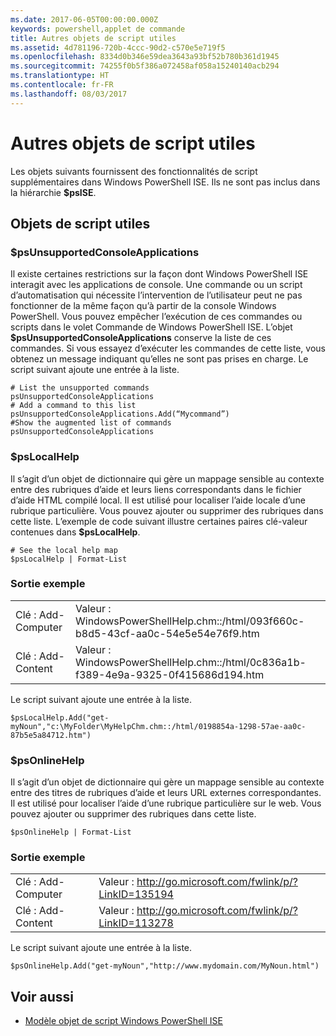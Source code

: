 ```yaml
---
ms.date: 2017-06-05T00:00:00.000Z
keywords: powershell,applet de commande
title: Autres objets de script utiles
ms.assetid: 4d781196-720b-4ccc-90d2-c570e5e719f5
ms.openlocfilehash: 8334d0b346e59dea3643a93bf52b780b361d1945
ms.sourcegitcommit: 74255f0b5f386a072458af058a15240140acb294
ms.translationtype: HT
ms.contentlocale: fr-FR
ms.lasthandoff: 08/03/2017
---
```

# <a name="other-useful-scripting-objects"></a>Autres objets de script utiles
  Les objets suivants fournissent des fonctionnalités de script supplémentaires dans Windows PowerShell ISE. Ils ne sont pas inclus dans la hiérarchie **$psISE**.

## <a name="useful-scripting-objects"></a>Objets de script utiles

### <a name="psunsupportedconsoleapplications"></a>$psUnsupportedConsoleApplications
 Il existe certaines restrictions sur la façon dont Windows PowerShell ISE interagit avec les applications de console. Une commande ou un script d’automatisation qui nécessite l’intervention de l’utilisateur peut ne pas fonctionner de la même façon qu’à partir de la console Windows PowerShell. Vous pouvez empêcher l’exécution de ces commandes ou scripts dans le volet Commande de Windows PowerShell ISE. L’objet **$psUnsupportedConsoleApplications** conserve la liste de ces commandes. Si vous essayez d’exécuter les commandes de cette liste, vous obtenez un message indiquant qu’elles ne sont pas prises en charge. Le script suivant ajoute une entrée à la liste.

```
# List the unsupported commands
psUnsupportedConsoleApplications
# Add a command to this list
psUnsupportedConsoleApplications.Add(“Mycommand”)
#Show the augmented list of commands
psUnsupportedConsoleApplications

```

### <a name="pslocalhelp"></a>$psLocalHelp
 Il s’agit d’un objet de dictionnaire qui gère un mappage sensible au contexte entre des rubriques d’aide et leurs liens correspondants dans le fichier d’aide HTML compilé local. Il est utilisé pour localiser l’aide locale d’une rubrique particulière. Vous pouvez ajouter ou supprimer des rubriques dans cette liste. L’exemple de code suivant illustre certaines paires clé-valeur contenues dans **$psLocalHelp**.

```
# See the local help map
$psLocalHelp | Format-List

```

### <a name="sample-output"></a>Sortie exemple

|||
|-|-|
|Clé : Add-Computer|Valeur : WindowsPowerShellHelp.chm::/html/093f660c-b8d5-43cf-aa0c-54e5e54e76f9.htm|
|Clé : Add-Content|Valeur : WindowsPowerShellHelp.chm::/html/0c836a1b-f389-4e9a-9325-0f415686d194.htm|

 Le script suivant ajoute une entrée à la liste.

```
$psLocalHelp.Add("get-myNoun","c:\MyFolder\MyHelpChm.chm::/html/0198854a-1298-57ae-aa0c-87b5e5a84712.htm")
```

### <a name="psonlinehelp"></a>$psOnlineHelp
 Il s’agit d’un objet de dictionnaire qui gère un mappage sensible au contexte entre des titres de rubriques d’aide et leurs URL externes correspondantes. Il est utilisé pour localiser l’aide d’une rubrique particulière sur le web. Vous pouvez ajouter ou supprimer des rubriques dans cette liste.

```
$psOnlineHelp | Format-List

```

### <a name="sample-output"></a>Sortie exemple

|||
|-|-|
|Clé : Add-Computer|Valeur : http://go.microsoft.com/fwlink/p/?LinkID=135194|
|Clé : Add-Content|Valeur : http://go.microsoft.com/fwlink/p/?LinkID=113278|

 Le script suivant ajoute une entrée à la liste.

```
$psOnlineHelp.Add("get-myNoun","http://www.mydomain.com/MyNoun.html")
```

## <a name="see-also"></a>Voir aussi
- [Modèle objet de script Windows PowerShell ISE](../../core-powershell/ise/The-Windows-PowerShell-ISE-Scripting-Object-Model.md)

  
